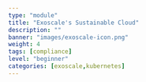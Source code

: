 ```yaml
---
type: "module"
title: "Exoscale's Sustainable Cloud"
description: ""
banner: "images/exoscale-icon.png"
weight: 4
tags: [compliance]
level: "beginner"
categories: [exoscale,kubernetes]
---
```

